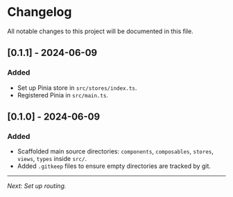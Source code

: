 # Changelog

All notable changes to this project will be documented in this file.

## [0.1.1] - 2024-06-09
### Added
- Set up Pinia store in `src/stores/index.ts`.
- Registered Pinia in `src/main.ts`.

## [0.1.0] - 2024-06-09
### Added
- Scaffolded main source directories: `components`, `composables`, `stores`, `views`, `types` inside `src/`.
- Added `.gitkeep` files to ensure empty directories are tracked by git.

---

_Next: Set up routing._ 